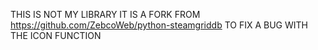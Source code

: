 THIS IS NOT MY LIBRARY IT IS A FORK FROM https://github.com/ZebcoWeb/python-steamgriddb TO FIX A BUG WITH THE ICON FUNCTION
